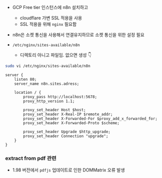 - GCP Free tier 인스턴스에 n8n 설치하고 
	- cloudflare 가변 SSL 적용을 사용
	- SSL 적용을 위해 `nginx` 필요함
- n8n은 소켓 통신을 사용해서 연결유지하므로 소켓 통신을 위한 설정 필요

- `/etc/nginx/sites-available/n8n`
	- 디렉토리 아니고 파일임. 없으면 생성 👇

```bash
sudo vi /etc/nginx/sites-available/n8n
```

```nginx
server {
    listen 80;
    server_name n8n.sites.adress;

    location / {
        proxy_pass http://localhost:5678;
        proxy_http_version 1.1;

        proxy_set_header Host $host;
        proxy_set_header X-Real-IP $remote_addr;
        proxy_set_header X-Forwarded-For $proxy_add_x_forwarded_for;
        proxy_set_header X-Forwarded-Proto $scheme;

        proxy_set_header Upgrade $http_upgrade;
        proxy_set_header Connection "upgrade";
    }
}
```

### extract from pdf 관련

- 1.98 버전에서 `pdfjs` 업데이트로 인한 DOMMatrix 오류 발생 
